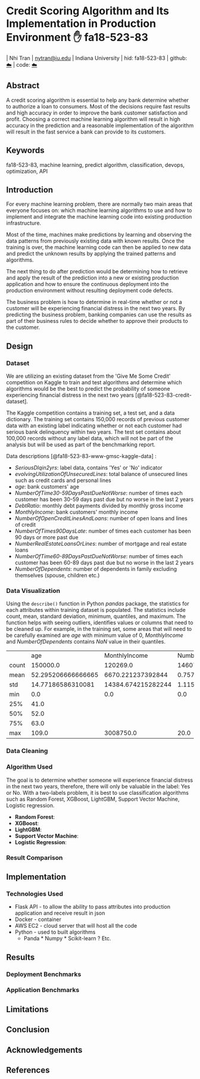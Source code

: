 # Credit Scoring Algorithm and Its Implementation in Production Environment :hand: fa18-523-83


| Nhi Tran
| nytran@iu.edu
| Indiana University
| hid: fa18-523-83
| github: [:cloud:](https://github.com/cloudmesh-community/fa18-523-83/blob/master/project-report/report.md)
| code: [:cloud:](https://github.com/cloudmesh-community/fa18-523-83/blob/master/project-code/)


## Abstract


A credit scoring algorithm is essential to help any bank determine whether to authorize a loan to consumers. Most of the decisions require fast results and high accuracy in order to improve the bank customer satisfaction and profit. Choosing a correct machine learning algorithm will result in high accuracy in the prediction and a reasonable implementation of the algorithm will result in the fast service a bank can provide to its customers.


## Keywords


fa18-523-83, machine learning, predict algorithm, classification, devops, optimization, API

 
## Introduction


For every machine learning problem, there are normally two main areas that everyone focuses on: which machine learning algorithms to use and how to implement and integrate the machine learning code into existing production infrastructure.

Most of the time, machines make predictions by learning and observing the data patterns from previously existing data with known results. Once the training is over, the machine learning code can then be applied to new data and predict the unknown results by applying the trained patterns and algorithms.

The next thing to do after prediction would be determining how to retrieve and apply the result of the prediction into a new or existing production application and how to ensure the continuous deployment into the production environment without resulting deployment code defects.

The business problem is how to determine in real-time whether or not a customer will be experiencing financial distress in the next two years. By predicting the business problem, banking companies can use the results as part of their business rules to decide whether to approve their products to the customer.  

## Design

 

### Dataset


We are utilizing an existing dataset from the 'Give Me Some Credit' competition on Kaggle to train and test algorithms and determine which algorithms would be the best to predict the probability of someone experiencing financial distress in the next two years [@fa18-523-83-credit-dataset].

The Kaggle competition contains a training set, a test set, and a data dictionary. The training set contains 150,000 records of previous customer data with an existing label indicating whether or not each customer had serious bank delinquency within two years. The test set contains about 100,000 records without any label data, which will not be part of the analysis but will be used as part of the benchmarking report.
 
Data descriptions [@fa18-523-83-www-gmsc-kaggle-data] :
*  *SeriousDlqin2yrs*: label data, contains 'Yes' or 'No' indicator 
*  *evolvingUtilizationOfUnsecuredLines*: total balance of unsecured lines such as credit cards and personal lines
*  *age*: bank customers' age
*  *NumberOfTime30-59DaysPastDueNotWorse*: number of times each customer has been 30-59 days past due but no worse in the last 2 years
*  *DebtRatio*: monthly debt payments divided by monthly gross income
*  *MonthlyIncome*: bank customers' monthly income
*  *NumberOfOpenCreditLinesAndLoans*: number of open loans and lines of credit 
*  *NumberOfTimes90DaysLate*: number of times each customer has been 90 days or more past due
*  *NumberRealEstateLoansOrLines*: number of mortgage and real estate loans
*  *NumberOfTime60-89DaysPastDueNotWorse*: number of times each customer has been 60-89 days past due but no worse in the last 2 years
*  *NumberOfDependents*: number of dependents in family excluding themselves (spouse, children etc.)

### Data Visualization

Using the `describe()` function in Python *pandas* package, the statistics for each attributes within training dataset is populated. The statistics include count, mean, standard deviation, minimum, quantiles, and maximum. The function helps with seeing outliers, identifies values or columns that need to be cleaned up. For example, in the training set, some areas that will need to be carefully examined are *age* with minimum value of 0, *MonthlyIncome* and *NumberOfDependents* contains *NaN* value in their quantiles. 

|       |                    |                    |                    | 
|-------|--------------------|--------------------|--------------------| 
|       | age                | MonthlyIncome      | NumberOfDependents | 
| count | 150000.0           | 120269.0           | 146076.0           | 
| mean  | 52.295206666666665 | 6670.221237392844  | 0.7572222678605657 | 
| std   | 14.77186586310081  | 14384.674215282244 | 1.1150860714872997 | 
| min   | 0.0                | 0.0                | 0.0                | 
| 25%   | 41.0               |                    |                    | 
| 50%   | 52.0               |                    |                    | 
| 75%   | 63.0               |                    |                    | 
| max   | 109.0              | 3008750.0          | 20.0               | 



### Data Cleaning

 

### Algorithm Used

 
The goal is to determine whether someone will experience financial distress in the next two years, therefore, there will only be valuable in the label: Yes or No. With a two-labels problem, it is best to use classification algorithms such as Random Forest, XGBoost, LightGBM, Support Vector Machine, Logistic regression.


* **Random Forest**:
* **XGBoost**:
* **LightGBM**:
* **Support Vector Machine**:
* **Logistic Regression**:


### Result Comparison

 


## Implementation

 

### Technologies Used

* Flask API - to allow the ability to pass attributes into production application and receive result in json
* Docker - container
* AWS EC2 - cloud server that will host all the code
* Python - used to built algorithms
     *  Panda
            *  Numpy
            *  Scikit-learn
            ?   Etc.


## Results


### Deployment Benchmarks


### Application Benchmarks


## Limitations


## Conclusion


## Acknowledgements

 
## References
